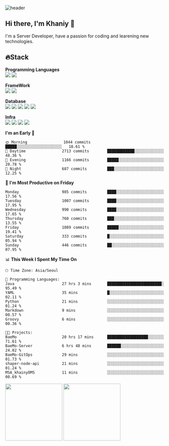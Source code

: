 ![header](https://capsule-render.vercel.app/api?type=soft&text=Welcome!&color=auto&height=200&section=header&fontSize=70)

## Hi there, I'm Khaniy 👋
I'm a Server Developer, have a passion for coding and learening new technologies.
<!-- <br> 📫 Email : kangh1596@gmail.com 
<br> 📝 Blog  : khan03.tistory.com/
<br> <img src="https://img.shields.io/badge/Email-222222?style=for-the-badge&logo=Gmail&logoColor=white">
<br> <img src="https://img.shields.io/badge/Blog -222222?style=for-the-badge&logo=Tistory&logoColor=white">
[hank0302's Blog](https://khan03.tistory.com/)
-->
## 🔥Stack 

**Programming Languages** <br>
 <img src="https://img.shields.io/badge/JAVA-E6522C?style=for-the-badge&logo=Java&logoColor=white">
 <img src="https://img.shields.io/badge/Python-3776AB?style=for-the-badge&logo=python&logoColor=white">

**FrameWork** <br>
<img src="https://img.shields.io/badge/SpringBoot-6DB33F?style=for-the-badge&logo=SpringBoot&logoColor=white">
<img src="https://img.shields.io/badge/FastAPI-009688?style=for-the-badge&logo=FastAPI&logoColor=white">

**Database** <br>
<img src="https://img.shields.io/badge/MySQL-4479A1?style=for-the-badge&logo=MySQL&logoColor=white">
<img src="https://img.shields.io/badge/MariaDB-003545?style=for-the-badge&logo=MariaDB&logoColor=white">
<img src="https://img.shields.io/badge/MongoDB-47A248?style=for-the-badge&logo=MongoDB&logoColor=white">
<img src="https://img.shields.io/badge/Redis-DC382D?style=for-the-badge&logo=Redis&logoColor=white">
<img src="https://img.shields.io/badge/PostgreSQL-4169E1?style=for-the-badge&logo=PostgreSQL&logoColor=white">

**Infra** <br>
<img src="https://img.shields.io/badge/Docker-2496ED?style=for-the-badge&logo=Docker&logoColor=white">
<img src="https://img.shields.io/badge/Kubernetes-326CE5?style=for-the-badge&logo=Kubernetes&logoColor=white">
<img src="https://img.shields.io/badge/Prometheus-E6522C?style=for-the-badge&logo=prometheus&logoColor=white">
<img src="https://img.shields.io/badge/Grafana-F46800?style=for-the-badge&logo=grafana&logoColor=white">

<!--START_SECTION:waka-->
**I'm an Early 🐤** 

```text
🌞 Morning                1044 commits        █████░░░░░░░░░░░░░░░░░░░░   18.61 % 
🌆 Daytime                2713 commits        ████████████░░░░░░░░░░░░░   48.36 % 
🌃 Evening                1166 commits        █████░░░░░░░░░░░░░░░░░░░░   20.78 % 
🌙 Night                  687 commits         ███░░░░░░░░░░░░░░░░░░░░░░   12.25 % 
```
📅 **I'm Most Productive on Friday** 

```text
Monday                   985 commits         ████░░░░░░░░░░░░░░░░░░░░░   17.56 % 
Tuesday                  1007 commits        ████░░░░░░░░░░░░░░░░░░░░░   17.95 % 
Wednesday                990 commits         ████░░░░░░░░░░░░░░░░░░░░░   17.65 % 
Thursday                 760 commits         ███░░░░░░░░░░░░░░░░░░░░░░   13.55 % 
Friday                   1089 commits        █████░░░░░░░░░░░░░░░░░░░░   19.41 % 
Saturday                 333 commits         █░░░░░░░░░░░░░░░░░░░░░░░░   05.94 % 
Sunday                   446 commits         ██░░░░░░░░░░░░░░░░░░░░░░░   07.95 % 
```


📊 **This Week I Spent My Time On** 

```text
🕑︎ Time Zone: Asia/Seoul

💬 Programming Languages: 
Java                     27 hrs 3 mins       ████████████████████████░   95.49 % 
YAML                     35 mins             █░░░░░░░░░░░░░░░░░░░░░░░░   02.11 % 
Python                   21 mins             ░░░░░░░░░░░░░░░░░░░░░░░░░   01.24 % 
Markdown                 9 mins              ░░░░░░░░░░░░░░░░░░░░░░░░░   00.57 % 
Groovy                   6 mins              ░░░░░░░░░░░░░░░░░░░░░░░░░   00.36 % 

🐱‍💻 Projects: 
BaeMo                    20 hrs 17 mins      ██████████████████░░░░░░░   71.61 % 
BaeMo-Server             6 hrs 48 mins       ██████░░░░░░░░░░░░░░░░░░░   24.02 % 
BaeMo-GitOps             29 mins             ░░░░░░░░░░░░░░░░░░░░░░░░░   01.73 % 
shaper-node-api          21 mins             ░░░░░░░░░░░░░░░░░░░░░░░░░   01.24 % 
MSA_khainyOMS            11 mins             ░░░░░░░░░░░░░░░░░░░░░░░░░   00.69 % 
```


<!--END_SECTION:waka-->
<p>
  <img height="180em" src="https://github-readme-stats-khaniys-projects.vercel.app/api?username=khaniy&show_icons=true&include_all_commits=true&theme=dracula">
  <img height="180em" src="https://github-readme-stats-khaniys-projects.vercel.app/api/top-langs?username=khaniy&layout=compact&theme=dracula">
</p>

